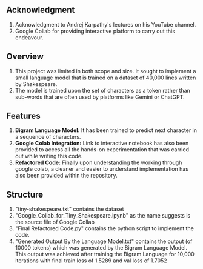 
## Acknowledgment
1. Acknowledgment to Andrej Karpathy's lectures on his YouTube channel.
2. Google Collab for providing interactive platform to carry out this endeavour.

## Overview
1. This project was limited in both scope and size. It sought to implement a small language model that is trained on a dataset of 40,000 lines written by Shakespeare.
2. The model is trained upon the set of characters as a token rather than sub-words that are often used by platforms like Gemini or ChatGPT.

 ## Features 
1. **Bigram Language Model:** It has been trained to predict next character in a sequence of characters.
2. **Google Colab Integration:** Link to interactive notebook has also been provided to access all the hands-on experimentation that was carried out while writing this code.
3. **Refactored Code:** Finally upon understanding the working through google colab, a cleaner and easier to understand implementation has also been provided within the repository.
  
## Structure
1. "tiny-shakespeare.txt" contains the dataset
2. "Google_Collab_for_Tiny_Shakespeare.ipynb" as the name suggests is the source file of Google Collab
3. "Final Refactored Code.py" contains the python script to implement the code.
4. "Generated Output By the Language Model.txt" contains the output (of 10000 tokens) which was generated by the Bigram Language Model. This output was achieved after training the Bigram Language for 10,000 iterations with final train loss of 1.5289 and val loss of 1.7052
